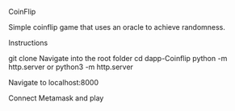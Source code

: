CoinFlip

Simple coinflip game that uses an oracle to achieve randomness.

Instructions

git clone 
Navigate into the root folder 
cd dapp-Coinflip 
python -m http.server or python3 -m http.server 

Navigate to localhost:8000 

Connect Metamask and play
